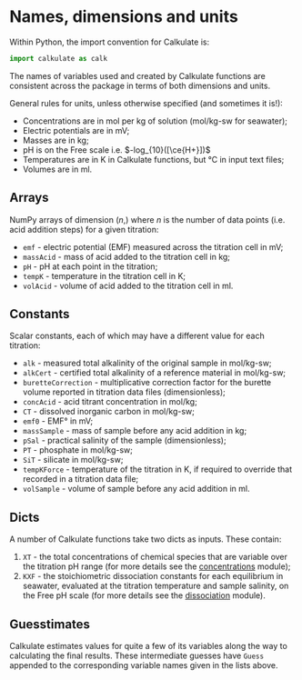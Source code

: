 <script type="text/x-mathjax-config">
MathJax.Hub.Config({tex2jax: {inlineMath: [['$','$'], ['\\(','\\)']]}});
MathJax.Ajax.config.path["mhchem"] =
  "https://cdnjs.cloudflare.com/ajax/libs/mathjax-mhchem/3.3.2";
MathJax.Hub.Config({TeX: {extensions: ["[mhchem]/mhchem.js"]}});
</script><script src='https://cdnjs.cloudflare.com/ajax/libs/mathjax/2.7.5/MathJax.js?config=TeX-MML-AM_CHTML' async></script>

# Names, dimensions and units

Within Python, the import convention for Calkulate is:

```python
import calkulate as calk
```

The names of variables used and created by Calkulate functions are consistent across the package in terms of both dimensions and units.

General rules for units, unless otherwise specified (and sometimes it is!):

  * Concentrations are in mol per kg of solution (mol/kg-sw for seawater);
  * Electric potentials are in mV;
  * Masses are in kg;
  * pH is on the Free scale i.e. $-log_{10}([\ce{H+}])$
  * Temperatures are in K in Calkulate functions, but °C in input text files;
  * Volumes are in ml.

## Arrays

NumPy arrays of dimension $(n,)$ where $n$ is the number of data points (i.e. acid addition steps) for a given titration:

  * `emf` - electric potential (EMF) measured across the titration cell in mV;
  * `massAcid` - mass of acid added to the titration cell in kg;
  * `pH` - pH at each point in the titration;
  * `tempK` - temperature in the titration cell in K;
  * `volAcid` - volume of acid added to the titration cell in ml.

## Constants

Scalar constants, each of which may have a different value for each titration:

  * `alk` - measured total alkalinity of the original sample in mol/kg-sw;
  * `alkCert` - certified total alkalinity of a reference material in mol/kg-sw;
  * `buretteCorrection` - multiplicative correction factor for the burette volume reported in titration data files (dimensionless);
  * `concAcid` - acid titrant concentration in mol/kg;
  * `CT` - dissolved inorganic carbon in mol/kg-sw;
  * `emf0` - EMF° in mV;
  * `massSample` - mass of sample before any acid addition in kg;
  * `pSal` - practical salinity of the sample (dimensionless);
  * `PT` - phosphate in mol/kg-sw;
  * `SiT` - silicate in mol/kg-sw;
  * `tempKForce` - temperature of the titration in K, if required to override that recorded in a titration data file;
  * `volSample` - volume of sample before any acid addition in ml.

## Dicts

A number of Calkulate functions take two dicts as inputs. These contain:

  1. `XT` - the total concentrations of chemical species that are variable over the titration pH range (for more details see the [concentrations](concentrations) module);
  2. `KXF` - the stoichiometric dissociation constants for each equilibrium in seawater, evaluated at the titration temperature and sample salinity, on the Free pH scale (for more details see the [dissociation](dissociation) module).

## Guesstimates

Calkulate estimates values for quite a few of its variables along the way to calculating the final results. These intermediate guesses have `Guess` appended to the corresponding variable names given in the lists above.
